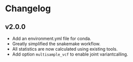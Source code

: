 Changelog
==========

<!--
Newest changes should be on top.

This document is user facing. Please word the changes in such a way
that users understand how the changes affect the new version.
-->

v2.0.0
---------------------------
+ Add an environment.yml file for conda.
+ Greatly simplified the snakemake workflow.
+ All statistics are now calculated using existing tools.
+ Add option `multisample_vcf` to enable joint variantcalling.
